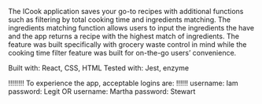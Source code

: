 The ICook application saves your go-to recipes with additional functions such as filtering by total cooking time and ingredients matching. The ingredients matching function allows users to input the ingredients the have and the app returns a recipe with the highest match of ingredients. The feature was built specifically with grocery waste control in mind while the cooking time filter feature was built for on-the-go users’ convenience. 

Built with: React, CSS, HTML
Tested with: Jest, enzyme

!!!!!!!! To experience the app, acceptable logins are: !!!!!!
    username: Iam password: Legit 
    OR
    username: Martha password: Stewart 
